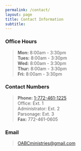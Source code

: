 ```yaml
---
permalink: /contact/
layout: page
title: Contact Information
subtitle: 
---
```


<!---### Summer Office Hours*
> **Mon:** 8:00am - 4:30pm<br />
> **Tues:** 8:00am - 4:30pm<br />
> **Wed:** 8:00am - 4:30pm<br />
> **Thur:** 8:00am - 4:30pm<br />
> **Fri:** By appointment<br />--->

### Office Hours
> **Mon:** 8:00am - 3:30pm<br />
> **Tues:** 8:00am - 3:30pm<br />
> **Wed:** 8:00am - 3:30pm<br />
> **Thur:** 8:00am - 3:30pm<br />
> **Fri:** 8:00am - 3:30pm<br />

### Contact Numbers
> **Phone:** <a href="tel:+17724611225">1-772-461-1225</a><br />
>   Office: Ext. 1<br />
>   Administrator: Ext. 2<br />
>   Parsonage: Ext. 3<br />
> **Fax:** 772-461-0605<br />

### Email
> <OABCministries@gmail.com>

<!---*Summer office hours aplicable June through July--->